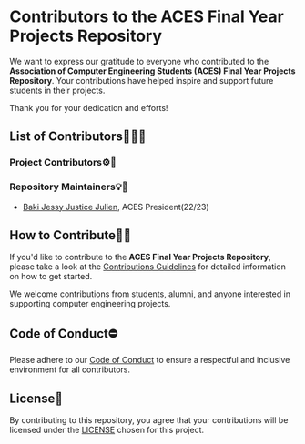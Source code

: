 # Contributors to the **ACES Final Year Projects Repository**

We want to express our gratitude to everyone who contributed to the **Association of Computer Engineering Students (ACES) Final Year Projects Repository**. Your contributions have helped inspire and support future students in their projects.

Thank you for your dedication and efforts!

## List of Contributors🙏🏿💌

### Project Contributors⚙️💌
<!--
* [Contributor Name 1](https://github.com/contributor1)
* [Contributor Name 2](https://github.com/contributor2)
* [Contributor Name 3](https://github.com/contributor3)
* ...
-->

### Repository Maintainers💡💌

* [Baki Jessy Justice Julien](https://github.com/blackdreamer15), ACES President(22/23)
<!--
* [Maintainer Name 2](https://github.com/maintainer2)
* [Maintainer Name 3](https://github.com/maintainer3)
* ...
-->

## How to Contribute🤝🏿

If you'd like to contribute to the **ACES Final Year Projects Repository**, please take a look at the [Contributions Guidelines](contributions.md) for detailed information on how to get started.

We welcome contributions from students, alumni, and anyone interested in supporting computer engineering projects.

## Code of Conduct⛔

Please adhere to our [Code of Conduct](CODE_OF_CONDUCT.md) to ensure a respectful and inclusive environment for all contributors.

## License🔐

By contributing to this repository, you agree that your contributions will be licensed under the [LICENSE](LICENSE) chosen for this project.
